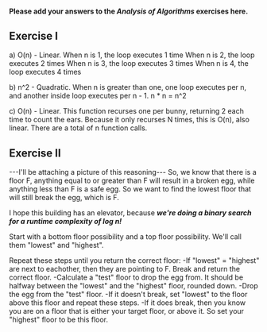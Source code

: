 #### Please add your answers to the ***Analysis of  Algorithms*** exercises here.

## Exercise I

a) O(n) - Linear. 
    When n is 1, the loop executes 1 time
    When n is 2, the loop executes 2 times
    When n is 3, the loop executes 3 times
    When n is 4, the loop executes 4 times


b) n^2 - Quadratic.
    When n is greater than one, one loop executes per n, and another inside loop executes per n - 1. n * n = n^2


c) O(n) - Linear. 
    This function recurses one per bunny, returning 2 each time to count the ears. Because it only recurses N times, this is O(n), also linear. There are a total of n function calls.

## Exercise II
---I'll be attaching a picture of this reasoning---
So, we know that there is a floor F, anything equal to or greater than F will result in a broken egg, while anything less than F is a safe egg. So we want to find the lowest floor that will still break the egg, which is F.

I hope this building has an elevator, because ***we're doing a binary search for a runtime complexity of log n!***

Start with a bottom floor possibility and a top floor possibility. We'll call them "lowest" and "highest". 

Repeat these steps until you return the correct floor:
    -If "lowest" = "highest" are next to eachother, then they are pointing to F. Break and return the correct floor.
    -Calculate a "test" floor to drop the egg from. It should be halfway between the "lowest" and the "highest" floor, rounded down.
    -Drop the egg from the "test" floor. 
        -If it doesn't break, set "lowest" to the floor above this floor and repeat these steps.
        -If it does break, then you know you are on a floor that is either your target floor, or above it. So set your "highest" floor to be this floor.
        
